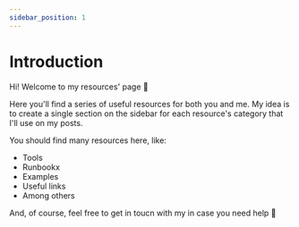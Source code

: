 ```yaml
---
sidebar_position: 1
---
```


# Introduction

Hi! Welcome to my resources' page 🚀

Here you'll find a series of useful resources for both you and me. My idea is to create a single section on the sidebar
for each resource's category that I'll use on my posts.

You should find many resources here, like:

- Tools
- Runbookx
- Examples
- Useful links
- Among others

And, of course, feel free to get in toucn with my in case you need help 🤗

